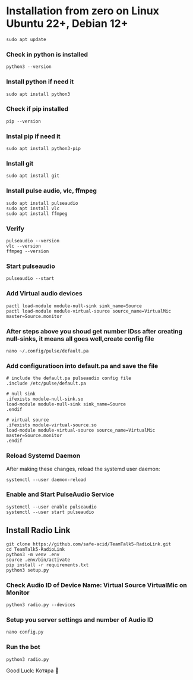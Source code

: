 # Installation from zero on Linux Ubuntu 22+, Debian 12+

```shell script
sudo apt update
```
### Check in python is installed
```shell script
python3 --version 
```
### Install python if need it
```shell script
sudo apt install python3
```
### Check if pip installed
```shell script
pip --version
```
### Instal pip if need it
```shell script
sudo apt install python3-pip
```
### Install git
```shell script
sudo apt install git
```
### Install pulse audio, vlc, ffmpeg
```shell script
sudo apt install pulseaudio
sudo apt install vlc
sudo apt install ffmpeg
```
### Verify 
```shell script
pulseaudio --version
vlc --version
ffmpeg --version
```
### Start pulseaudio
```shell script
pulseaudio --start
```
### Add Virtual audio devices
```shell script
pactl load-module module-null-sink sink_name=Source
pactl load-module module-virtual-source source_name=VirtualMic master=Source.monitor
```
### After steps above you shoud get number IDss after creating null-sinks, it means all goes well,create config file
```shell script
nano ~/.config/pulse/default.pa 
```
### Add configuratioon into default.pa and save the file 
```shell script
# include the default.pa pulseaudio config file
.include /etc/pulse/default.pa

# null sink
.ifexists module-null-sink.so
load-module module-null-sink sink_name=Source
.endif

# virtual source
.ifexists module-virtual-source.so
load-module module-virtual-source source_name=VirtualMic master=Source.monitor
.endif
```
### Reload Systemd Daemon
After making these changes, reload the systemd user daemon:
```shell script
systemctl --user daemon-reload
```
### Enable and Start PulseAudio Service
```shell script
systemctl --user enable pulseaudio
systemctl --user start pulseaudio
```


## Install Radio Link
```shell script
git clone https://github.com/safe-acid/TeamTalk5-RadioLink.git
cd TeamTalk5-RadioLink
python3 -m venv .env
source .env/bin/activate
pip install -r requirements.txt
python3 setup.py
```
### Check Audio ID of Device Name: Virtual Source VirtualMic on Monitor
```shell script
python3 radio.py --devices
```
### Setup you server settings and number of Audio ID 
```shell script
nano config.py
```
### Run the bot
```shell script
python3 radio.py
```

Good Luck: Котяра 🐾